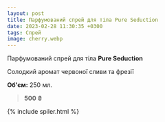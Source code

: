 ```yaml
---
layout: post
title: Парфумований спрей для тіла Pure Seduction
date: 2023-02-28 11:30:35 +0300
tags: Спрей
image: cherry.webp
---
```


Парфумований спрей для тіла **Pure Seduction**


Солодкий аромат червоної сливи та фрезії


**Об'єм:** 250 мл.

>**500 ₴**

{% include spiler.html %}